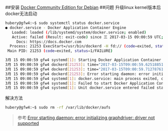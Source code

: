 ##安装
[Docker Community Edition for Debian](https://store.docker.com/editions/community/docker-ce-server-debian?tab=description)
##问题
升级linux kernel版本后docker无法启动
```bash
hubery@gfw4:~$ sudo systemctl status docker.service
● docker.service - Docker Application Container Engine
   Loaded: loaded (/lib/systemd/system/docker.service; enabled)
   Active: failed (Result: exit-code) since 三 2017-03-15 09:00:59 UTC; 41s ago
     Docs: https://docs.docker.com
  Process: 21253 ExecStart=/usr/bin/dockerd -H fd:// (code=exited, status=1/FAILURE)
 Main PID: 21253 (code=exited, status=1/FAILURE)

3月 15 09:00:59 gfw4 systemd[1]: Starting Docker Application Container Engine...
3月 15 09:00:59 gfw4 dockerd[21253]: time="2017-03-15T09:00:59.625188518Z" level=info msg="libcontainerd: new containerd process, pid: 21256"
3月 15 09:00:59 gfw4 dockerd[21253]: time="2017-03-15T09:00:59.712787611Z" level=error msg="[graphdriver] prior storage driver aufs failed: driver not supported"
3月 15 09:00:59 gfw4 dockerd[21253]: Error starting daemon: error initializing graphdriver: driver not supported
3月 15 09:00:59 gfw4 systemd[1]: docker.service: main process exited, code=exited, status=1/FAILURE
3月 15 09:00:59 gfw4 systemd[1]: Failed to start Docker Application Container Engine.
3月 15 09:00:59 gfw4 systemd[1]: Unit docker.service entered failed state.
```
解决方法
```bash
hubery@gfw4:~$ sudo rm -rf /var/lib/docker/aufs
```
>参考:[Error starting daemon: error initializing graphdriver: driver not supported](https://github.com/docker/docker/issues/15651)